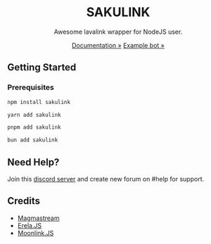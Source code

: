<div align="center">
  <h1>SAKULINK</h1>
  <p>Awesome lavalink wrapper for NodeJS user.</p>
  
  <a href="https://sakulink.jirayu.net">Documentation »</a>
  <a href="https://github.com/JirayuSrisawat-Github/sakulink-example">Example bot »</a>
</div>

## Getting Started

### Prerequisites

```sh
npm install sakulink
```

```sh
yarn add sakulink
```

```sh
pnpm add sakulink
```

```sh
bun add sakulink
```

## Need Help?

Join this [discord server](https://discord.gg/2bhtBJQ4Xz) and create new forum on #help for support.

## Credits

- [Magmastream](https://github.com/Blackfort-Hosting/magmastream)
- [Erela.JS](https://github.com/MenuDocs/erela.js/)
- [Moonlink.JS](https://github.com/Ecliptia/moonlink.js)
